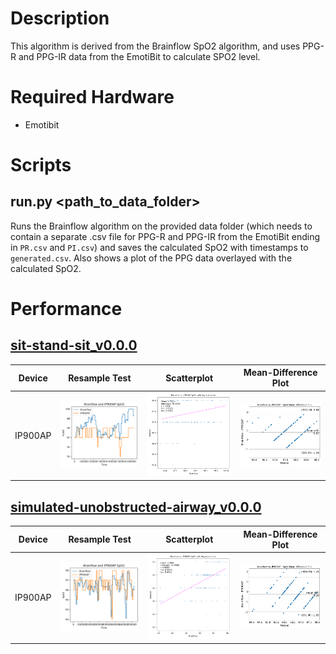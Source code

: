 # Description
This algorithm is derived from the Brainflow SpO2 algorithm, and uses PPG-R and PPG-IR data from the EmotiBit to calculate SPO2 level.

# Required Hardware
- Emotibit

# Scripts
## run.py <path_to_data_folder>
Runs the Brainflow algorithm on the provided data folder (which needs to contain a separate .csv file for PPG-R and PPG-IR from the EmotiBit ending in `PR.csv` and `PI.csv`) and saves the calculated SpO2 with timestamps to `generated.csv`. Also shows a plot of the PPG data overlayed with the calculated SpO2.

# Performance
## [sit-stand-sit_v0.0.0](https://github.com/jaketheduque/Algorithm_Validation/releases/tag/sit-stand-sit_v0.0.0)
Device | Resample Test | Scatterplot | Mean-Difference Plot
--- | --- | --- | ---
IP900AP | ![IP900AP Resample](assets/tests/sit-stand-sit_v0.0.0/ip900ap/ip900ap_resampled.png) | ![IP900AP Scatterplot](assets/tests/sit-stand-sit_v0.0.0/ip900ap//ip900ap_scatter.png) | ![IP900AP Mean Difference Plot](assets/tests/sit-stand-sit_v0.0.0/ip900ap//ip900ap_mean-diff.png)
## [simulated-unobstructed-airway_v0.0.0](https://github.com/jaketheduque/Algorithm_Validation/releases/tag/simulated-unobstructed-airway_v0.0.0)
Device | Resample Test | Scatterplot | Mean-Difference Plot
--- | --- | --- | ---
IP900AP | ![IP900AP Resample](assets/tests/simulated-unobstructed-airway_v0.0.0/ip900ap/ip900ap_resampled.png) | ![IP900AP Scatterplot](assets/tests/simulated-unobstructed-airway_v0.0.0/ip900ap//ip900ap_scatter.png) | ![IP900AP Mean Difference Plot](assets/tests/simulated-unobstructed-airway_v0.0.0/ip900ap//ip900ap_mean-diff.png)